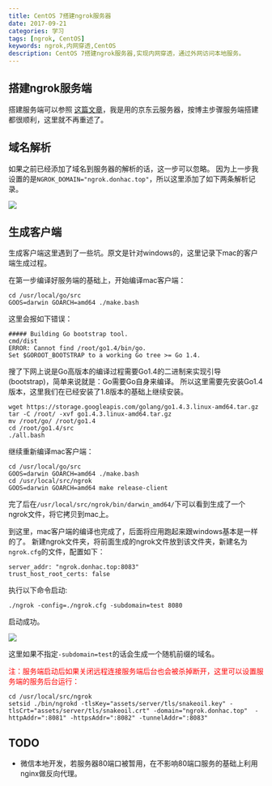 ```yaml
---
title: CentOS 7搭建ngrok服务器
date: 2017-09-21
categories: 学习
tags: [ngrok, CentOS]
keywords: ngrok,内网穿透,CentOS
description: CentOS 7搭建ngrok服务器,实现内网穿透，通过外网访问本地服务。
---
```


## 搭建ngrok服务端

搭建服务端可以参照 [这篇文章](https://ubock.com/article/31)，我是用的京东云服务器，按博主步骤服务端搭建都很顺利，这里就不再重述了。

## 域名解析

如果之前已经添加了域名到服务器的解析的话，这一步可以忽略。
因为上一步我设置的是`NGROK_DOMAIN="ngrok.donhac.top"`，所以这里添加了如下两条解析记录。

![](http://owmmis3gj.bkt.clouddn.com/WX20170921-191521@2x.png)

## 生成客户端

生成客户端这里遇到了一些坑。原文是针对windows的，这里记录下mac的客户端生成过程。

在第一步编译好服务端的基础上，开始编译mac客户端：

```shell
cd /usr/local/go/src
GOOS=darwin GOARCH=amd64 ./make.bash
```

这里会报如下错误：

```shell
##### Building Go bootstrap tool.
cmd/dist
ERROR: Cannot find /root/go1.4/bin/go.
Set $GOROOT_BOOTSTRAP to a working Go tree >= Go 1.4.
```

搜了下网上说是Go高版本的编译过程需要Go1.4的二进制来实现引导(bootstrap)，简单来说就是：Go需要Go自身来编译。
所以这里需要先安装Go1.4版本，这里我们在已经安装了1.8版本的基础上继续安装。

```shell
wget https://storage.googleapis.com/golang/go1.4.3.linux-amd64.tar.gz
tar -C /root/ -xvf go1.4.3.linux-amd64.tar.gz
mv /root/go/ /root/go1.4
cd /root/go1.4/src
./all.bash
```

继续重新编译mac客户端：

```shell
cd /usr/local/go/src
GOOS=darwin GOARCH=amd64 ./make.bash
cd /usr/local/src/ngrok
GOOS=darwin GOARCH=amd64 make release-client
```

完了后在`/usr/local/src/ngrok/bin/darwin_amd64/`下可以看到生成了一个ngrok文件，将它拷贝到mac上。

到这里，mac客户端的编译也完成了，后面将应用跑起来跟windows基本是一样的了。
新建ngrok文件夹，将前面生成的ngrok文件放到该文件夹，新建名为`ngrok.cfg`的文件，配置如下：

```
server_addr: "ngrok.donhac.top:8083"
trust_host_root_certs: false
```
执行以下命令启动:

```
./ngrok -config=./ngrok.cfg -subdomain=test 8080
```

启动成功。

![](http://owmmis3gj.bkt.clouddn.com/WX20170921-195901@2x.png)

这里如果不指定`-subdomain=test`的话会生成一个随机前缀的域名。

<font color=#FF0000>注：服务端启动后如果关闭远程连接服务端后台也会被杀掉断开，这里可以设置服务端的服务后台运行：
</font>

```shell
cd /usr/local/src/ngrok
setsid ./bin/ngrokd -tlsKey="assets/server/tls/snakeoil.key" -tlsCrt="assets/server/tls/snakeoil.crt" -domain="ngrok.donhac.top"  -httpAddr=":8081" -httpsAddr=":8082" -tunnelAddr=":8083"
```

## TODO

- 微信本地开发，若服务器80端口被暂用，在不影响80端口服务的基础上利用nginx做反向代理。

